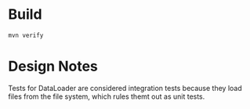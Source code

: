 # Build
`mvn verify`

# Design Notes
Tests for DataLoader are considered integration tests because they load files from the file system, which rules themt out as unit tests.
